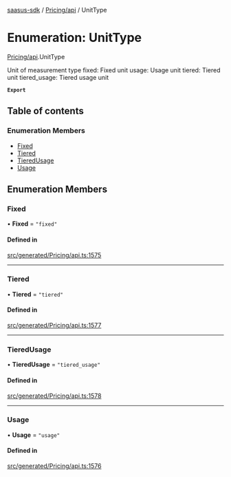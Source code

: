 [saasus-sdk](../README.md) / [Pricing/api](../modules/Pricing_api.md) / UnitType

# Enumeration: UnitType

[Pricing/api](../modules/Pricing_api.md).UnitType

Unit of measurement type fixed: Fixed unit usage: Usage unit tiered: Tiered unit tiered_usage: Tiered usage unit

**`Export`**

## Table of contents

### Enumeration Members

- [Fixed](Pricing_api.UnitType.md#fixed)
- [Tiered](Pricing_api.UnitType.md#tiered)
- [TieredUsage](Pricing_api.UnitType.md#tieredusage)
- [Usage](Pricing_api.UnitType.md#usage)

## Enumeration Members

### Fixed

• **Fixed** = ``"fixed"``

#### Defined in

[src/generated/Pricing/api.ts:1575](https://github.com/saasus-platform/saasus-sdk-javascript/blob/09ef427/src/generated/Pricing/api.ts#L1575)

___

### Tiered

• **Tiered** = ``"tiered"``

#### Defined in

[src/generated/Pricing/api.ts:1577](https://github.com/saasus-platform/saasus-sdk-javascript/blob/09ef427/src/generated/Pricing/api.ts#L1577)

___

### TieredUsage

• **TieredUsage** = ``"tiered_usage"``

#### Defined in

[src/generated/Pricing/api.ts:1578](https://github.com/saasus-platform/saasus-sdk-javascript/blob/09ef427/src/generated/Pricing/api.ts#L1578)

___

### Usage

• **Usage** = ``"usage"``

#### Defined in

[src/generated/Pricing/api.ts:1576](https://github.com/saasus-platform/saasus-sdk-javascript/blob/09ef427/src/generated/Pricing/api.ts#L1576)
